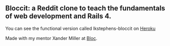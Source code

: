 ## Bloccit: a Reddit clone to teach the fundamentals of web development and Rails 4.

You can see the functional version called lkstephens-bloccit on [Heroku](https://lkstephens-bloccit.herokuapp.com/ "Lisa's Bloccit")

Made with my mentor Xander Miller at [Bloc](http://bloc.io).
